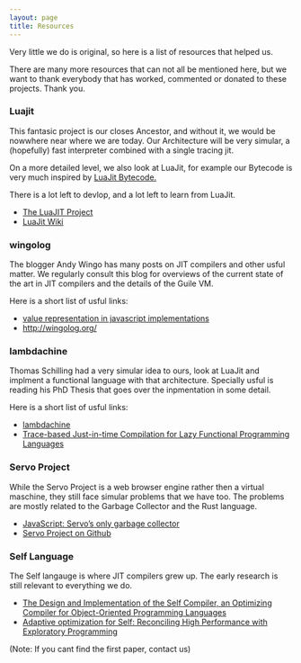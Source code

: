 ```yaml
---
layout: page
title: Resources
---
```


<p>
  Very little we do is original, so here is a list of resources that helped us.
</p>

<p>
  There are many more resources that can not all be mentioned here, but we want to thank everybody that has worked, commented or donated to these projects. Thank you.
</p>

<h3>Luajit</h3>

<p> This fantasic project is our closes Ancestor, and without it, we would be nowwhere near where we are today. Our Architecture will be very simular, a (hopefully) fast interpreter combined with a single tracing jit.  </p>

<p> On a more detailed level, we also look at LuaJit, for example our <a src="https://github.com/clojit/clojit-doc/blob/master/Bytecode%20Spec.md"> Bytecode </a> is very much inspired by <a href="http://wiki.luajit.org/Bytecode-2.0">  LuaJit Bytecode. </a> </p>

<p> There is a lot left to devlop, and a lot left to learn from LuaJit. <p>

<ul>
  <li> <a href="http://luajit.org/"> The LuaJIT Project </a> </li>
  <li> <a href="http://wiki.luajit.org/"> LuaJit Wiki </a> </li>
</ul>

<h3>wingolog</h3>

<p> The blogger Andy Wingo has many posts on JIT compilers and other usful matter. We regularly consult this blog for overviews of the current state of the art in JIT compilers and the details of the Guile VM. <p>

<p> Here is a short list of usful links: <p>

<ul>
  <li> <a href="http://wingolog.org/archives/2011/05/18/value-representation-in-javascript-implementations"> value representation in javascript implementations </a> </li>
  <li> <a href="http://wingolog.org/">  http://wingolog.org/ </a> </li>
</ul>

<h3>lambdachine</h3>

<p> Thomas Schilling had a very simular idea to ours, look at LuaJit and implment a functional language with that architecture. Specially usful is reading his PhD Thesis that goes over the inpmentation in some detail. <p>

<p> Here is a short list of usful links: <p>

<ul>
  <li> <a href="https://github.com/nominolo/lambdachine"> lambdachine </a> </li>
  <li> <a href="http://files.catwell.info/misc/mirror/tracing-jit-haskell-schilling.pdf">  Trace-based Just-in-time Compilation for Lazy Functional Programming Languages </a> </li>
</ul>

<h3>Servo Project</h3>

<p> While the Servo Project is a web browser engine rather then a virtual maschine, they still face simular problems that we have too. The problems are mostly related to the Garbage Collector and the Rust language.  <p>

<ul>
  <li> <a href="https://blog.mozilla.org/research/2014/08/26/javascript-servos-only-garbage-collector/"> JavaScript: Servo’s only garbage collector </a> </li>
  <li> <a href="https://github.com/servo/servo">  Servo Project on Github </a> </li>
</ul>


<h3> Self Language </h3>

<p> The Self langauge is where JIT compilers grew up. The early research is still relevant to everything we do. <p>

<ul>
  <li>
    <a href="http://bibliography.selflanguage.org/craig-thesis.html">
      The Design and Implementation of the Self Compiler, an Optimizing Compiler for Object-Oriented Programming Languages
    </a>
  </li>
  <li>
    <a href="http://bibliography.selflanguage.org/urs-thesis.html">
      Adaptive optimization for Self: Reconciling High Performance with Exploratory Programming
    </a>
  </li>
</ul>

<p> (Note: If you cant find the first paper, contact us) </p>

